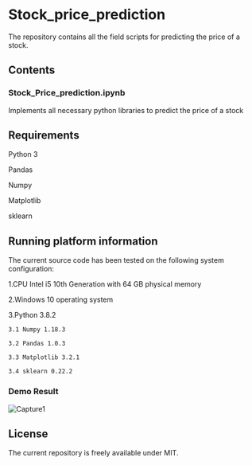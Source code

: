 # Stock_price_prediction

The repository contains all the field scripts for predicting the price of a stock.

## Contents

### Stock_Price_prediction.ipynb ### 
Implements all necessary python libraries to predict the price of a stock

## Requirements
Python 3

Pandas

Numpy

Matplotlib

sklearn

## Running platform information
The current source code has been tested on the following system configuration:

1.CPU Intel i5 10th Generation with 64 GB physical memory

2.Windows 10 operating system

3.Python 3.8.2

    3.1 Numpy 1.18.3
  
    3.2 Pandas 1.0.3
  
    3.3 Matplotlib 3.2.1
  
    3.4 sklearn 0.22.2
    
### Demo Result

                       
![Capture1](https://user-images.githubusercontent.com/22514881/81070146-7beb1f80-8f00-11ea-86c7-5f8940a83fd8.PNG)
 
  
  ## License
  
  The current repository is freely available under MIT.


  
 
